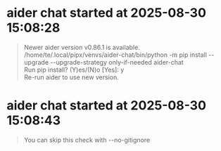 
# aider chat started at 2025-08-30 15:08:28

> Newer aider version v0.86.1 is available.  
> /home/te/.local/pipx/venvs/aider-chat/bin/python -m pip install --upgrade --upgrade-strategy only-if-needed aider-chat  
> Run pip install? (Y)es/(N)o [Yes]: y  
> Re-run aider to use new version.  

# aider chat started at 2025-08-30 15:08:43

> You can skip this check with --no-gitignore  
